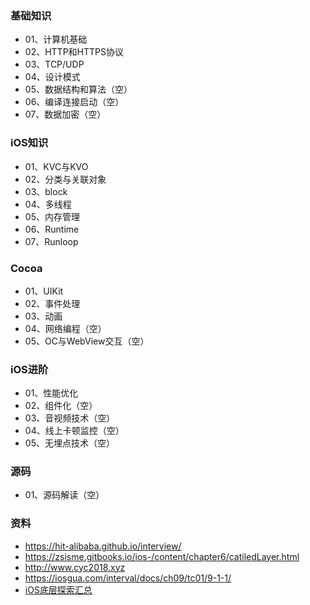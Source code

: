 ### 基础知识
- 01、计算机基础
- 02、HTTP和HTTPS协议
- 03、TCP/UDP
- 04、设计模式
- 05、数据结构和算法（空）
- 06、编译连接启动（空）
- 07、数据加密（空）

### iOS知识
- 01、KVC与KVO
- 02、分类与关联对象
- 03、block
- 04、多线程
- 05、内存管理
- 06、Runtime
- 07、Runloop

### Cocoa
- 01、UIKit
- 02、事件处理
- 03、动画
- 04、网络编程（空）
- 05、OC与WebView交互（空）

### iOS进阶
- 01、性能优化
- 02、组件化（空）
- 03、音视频技术（空）
- 04、线上卡顿监控（空）
- 05、无埋点技术（空）

### 源码
- 01、源码解读（空）

### 资料
- https://hit-alibaba.github.io/interview/
- https://zsisme.gitbooks.io/ios-/content/chapter6/catiledLayer.html
- http://www.cyc2018.xyz
- https://iosgua.com/interval/docs/ch09/tc01/9-1-1/
- [iOS底层探索汇总](https://blog.csdn.net/LiqunZhang/article/details/109119082)